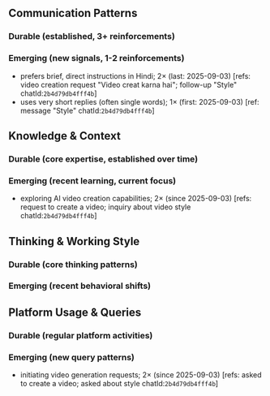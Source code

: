 ## Communication Patterns
### Durable (established, 3+ reinforcements)

### Emerging (new signals, 1-2 reinforcements)
- prefers brief, direct instructions in Hindi; 2× (last: 2025-09-03) [refs: video creation request "Video creat karna hai"; follow-up "Style" chatId:`2b4d79db4fff4b`]
- uses very short replies (often single words); 1× (first: 2025-09-03) [ref: message "Style" chatId:`2b4d79db4fff4b`]

## Knowledge & Context
### Durable (core expertise, established over time)

### Emerging (recent learning, current focus)
- exploring AI video creation capabilities; 2× (since 2025-09-03) [refs: request to create a video; inquiry about video style chatId:`2b4d79db4fff4b`]

## Thinking & Working Style
### Durable (core thinking patterns)

### Emerging (recent behavioral shifts)

## Platform Usage & Queries
### Durable (regular platform activities)

### Emerging (new query patterns)
- initiating video generation requests; 2× (since 2025-09-03) [refs: asked to create a video; asked about style chatId:`2b4d79db4fff4b`]